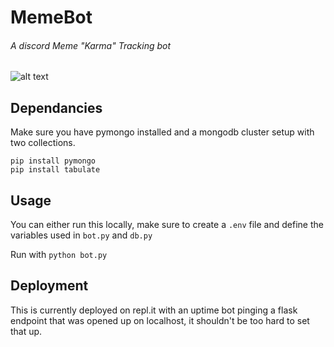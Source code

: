 # MemeBot
###### A discord Meme "Karma" Tracking bot


![alt text](https://www.ginx.tv/uploads2/Streamers___Twitch/juan_joya_borja.jpg?ezimgfmt=ng%3Awebp%2Fngcb5%2Frs%3Adevice%2Frscb5-1)

## Dependancies
Make sure you have pymongo installed and a mongodb cluster setup with two collections. 

```
pip install pymongo
pip install tabulate
```

## Usage
You can either run this locally, make sure to create a `.env` file and define the variables used in `bot.py` and `db.py`

Run with `python bot.py`


## Deployment
This is currently deployed on repl.it with an uptime bot pinging a flask endpoint that was opened up on localhost, it shouldn't be too hard to set that up. 
